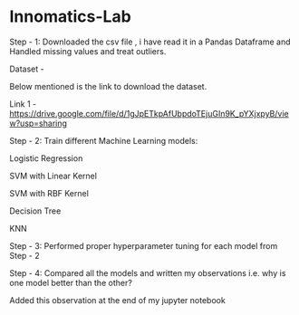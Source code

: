 # Innomatics-Lab

Step - 1: Downloaded the csv file , i have read it in a Pandas Dataframe and Handled missing values and treat outliers.

Dataset - 

Below mentioned is the link to download the dataset.

Link 1 - https://drive.google.com/file/d/1gJpETkpAfUbpdoTEjuGIn9K_pYXjxpyB/view?usp=sharing

Step - 2: Train different Machine Learning models:

Logistic Regression

SVM with Linear Kernel

SVM with RBF Kernel

Decision Tree

KNN

Step - 3: Performed proper hyperparameter tuning for each model from Step - 2 

Step - 4: Compared all the models and written my observations i.e. why is one model better than the other?

Added this observation at the end of my jupyter notebook



